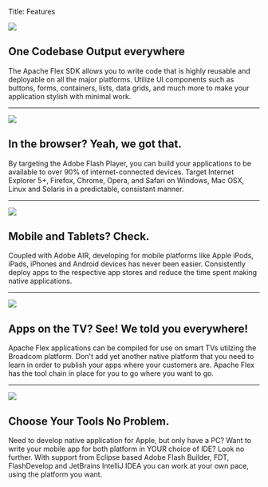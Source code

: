 Title:  Features

<div class="featurette">
    <img class="featurette-image pull-right" src="images/logo-512.jpg">
    <h2 class="featurette-heading">One Codebase <span class="muted">Output everywhere</span></h2>
    <p class="lead">The Apache Flex SDK allows you to write code that is highly reusable and deployable on all the major platforms.  Utilize UI components such as buttons, forms, containers, lists, data grids, and much more to make your application stylish with minimal work.</p>
</div>

<hr />

<div class="featurette">
    <img class="featurette-image pull-left" src="images/desktop-512.jpg">
    <h2 class="featurette-heading">In the browser? <span class="muted">Yeah, we got that.</span></h2>
    <p class="lead">By targeting the Adobe Flash Player, you can build your applications to be available to over 90% of internet-connected devices.  Target Internet Explorer 5+, Firefox, Chrome, Opera, and Safari on Windows, Mac OSX, Linux and Solaris in a predictable, consistant manner. </p>
</div>

<hr />

<div class="featurette">
    <img class="featurette-image pull-right" src="images/mobile-512.jpg">
    <h2 class="featurette-heading">Mobile and Tablets? <span class="muted">Check.</span></h2>
    <p class="lead">Coupled with Adobe AIR, developing for mobile platforms like Apple iPods, iPads, iPhones and Android devices has never been easier. Consistently deploy apps to the respective app stores and reduce the time spent making native applications.</p>
</div>

<hr />

<div class="featurette">
    <img class="featurette-image pull-left" src="images/tv-512.jpg">
    <h2 class="featurette-heading">Apps on the TV? <span class="muted">See! We told you everywhere!</span></h2>
    <p class="lead">Apache Flex applications can be compiled for use on smart TVs utilzing the Broadcom platform.  Don't add yet another native platform that you need to learn in order to publish your apps where your customers are.  Apache Flex has the tool chain in place for you to go where you want to go.</p>
</div>

<hr />

<div class="featurette">
    <img class="featurette-image pull-right" src="images/developer-512.png">
    <h2 class="featurette-heading">Choose Your Tools <span class="muted">No Problem.</span></h2>
    <p class="lead">Need to develop native application for Apple, but only have a PC?  Want to write your mobile app for both platform in YOUR choice of IDE?  Look no further.  With support from Eclipse based Adobe Flash Builder, FDT, FlashDevelop and JetBrains IntelliJ IDEA you can work at your own pace, using the platform you want.</p>
</div>
